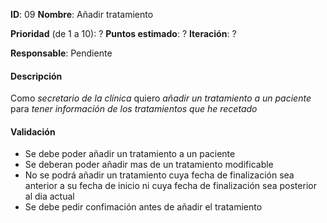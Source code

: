 **ID**: 09
**Nombre**: Añadir tratamiento

**Prioridad** (de 1 a 10): ?
**Puntos estimado**: ?
**Iteración**: ?

**Responsable**: Pendiente

#### Descripción

Como *secretario de la clínica* quiero *añadir un tratamiento a un paciente* para *tener información de los tratamientos que he recetado*

#### Validación

* Se debe poder añadir un tratamiento a un paciente
* Se deberan poder añadir mas de un tratamiento modificable
* No se podrá añadir un tratamiento cuya fecha de finalización sea anterior a su fecha de inicio ni cuya fecha de finalización sea posterior al dia actual
* Se debe pedir confimación antes de añadir el tratamiento
